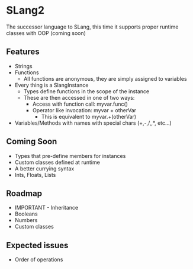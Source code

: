 # SLang2
The successor language to SLang, this time it supports proper runtime classes with OOP (coming soon)

## Features
* Strings
* Functions
  * All functions are anonymous, they are simply assigned to variables
* Every thing is a SlangInstance
  * Types define functions in the scope of the instance
  * These are then accessed in one of two ways:
    * Access with function call: myvar.func()
    * Operator like invocation: myvar + otherVar
      * This is equivalent to myvar.+(otherVar)
* Variables/Methods with names with special chars (+,-,/,\,*, etc...)


## Coming Soon
* Types that pre-define members for instances
* Custom classes defined at runtime
* A better currying syntax
* Ints, Floats, Lists

## Roadmap
* IMPORTANT - Inheritance
* Booleans
* Numbers
* Custom classes

## Expected issues
* Order of operations